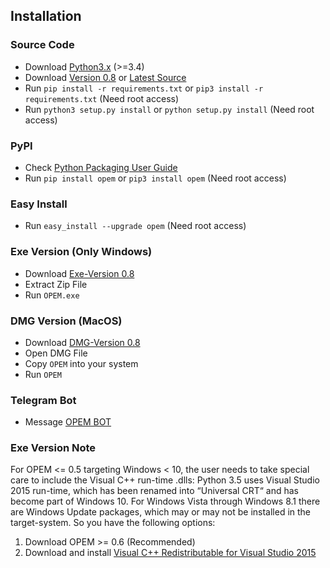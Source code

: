 ## Installation		

### Source Code
- Download [Python3.x](https://www.python.org/downloads/) (>=3.4)
- Download [Version 0.8](https://github.com/ecsim/opem/archive/v0.8.zip) or [Latest Source ](https://github.com/ecsim/opem/archive/master.zip)
- Run `pip install -r requirements.txt` or `pip3 install -r requirements.txt` (Need root access)
- Run `python3 setup.py install` or `python setup.py install` (Need root access)				

### PyPI


- Check [Python Packaging User Guide](https://packaging.python.org/installing/)     
- Run `pip install opem` or `pip3 install opem` (Need root access)

### Easy Install

- Run `easy_install --upgrade opem` (Need root access)


### Exe Version (Only Windows)
- Download [Exe-Version 0.8](https://www.dropbox.com/s/bwvlyyx32hudc9g/OPEM%28v0.8%29.zip?dl=0)
- Extract Zip File
- Run `OPEM.exe`


### DMG Version (MacOS)
- Download [DMG-Version 0.8](https://www.dropbox.com/s/djmfkv5qlv2dysf/OPEM%28v0.8%29.dmg?dl=0)
- Open DMG File
- Copy `OPEM` into your system
- Run `OPEM`


### Telegram Bot
- Message [OPEM BOT](https://t.me/opembot)



### Exe Version Note
For OPEM <= 0.5 targeting Windows < 10, the user needs to take special care to include the Visual C++ run-time .dlls: Python 3.5 uses Visual Studio 2015 run-time, which has been renamed into “Universal CRT“ and has become part of Windows 10. For Windows Vista through Windows 8.1 there are Windows Update packages, which may or may not be installed in the target-system. So you have the following options:

1. Download OPEM >= 0.6 (Recommended)
2. Download and install [Visual C++ Redistributable for Visual Studio 2015](https://www.microsoft.com/en-us/download/details.aspx?id=48145)
